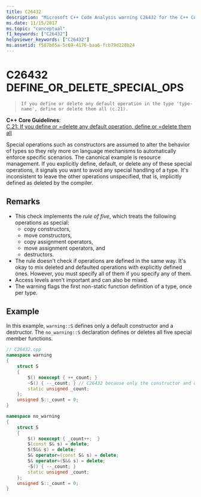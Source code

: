 ```yaml
---
title: C26432
description: "Microsoft C++ Code Analysis warning C26432 for the C++ Core Guidelines case C.21."
ms.date: 11/15/2017
ms.topic: "conceptual"
f1_keywords: ["C26432"]
helpviewer_keywords: ["C26432"]
ms.assetid: f587b05a-5c69-4176-baa6-fcb79d228b24
---
```

# C26432 DEFINE_OR_DELETE_SPECIAL_OPS

> `If you define or delete any default operation in the type 'type-name', define or delete them all (c.21).`

**C++ Core Guidelines**:\
[C.21: If you define or =delete any default operation, define or =delete them all](https://isocpp.github.io/CppCoreGuidelines/CppCoreGuidelines#c21-if-you-define-or-delete-any-default-operation-define-or-delete-them-all)

Special operations such as constructors are assumed to alter the behavior of types so they rely more on language mechanisms to automatically enforce specific scenarios. The canonical example is resource management. If you explicitly define, default, or delete any of these special operations, it signals you want to avoid any special handling of a type. It's inconsistent to leave the other operations unspecified, that is, implicitly defined as deleted by the compiler.

## Remarks

- This check implements the *rule of five*, which treats the following operations as special:
  - copy constructors,
  - move constructors,
  - copy assignment operators,
  - move assignment operators, and
  - destructors.
- The rule doesn't check if operations are defined in the same way. It's okay to mix deleted and defaulted operations with explicitly defined ones. However, you must specify all of them if you specify any of them.
- Access levels aren't important and can also be mixed.
- The warning flags the first non-static function definition of a type, once per type.

## Example

In this example, `warning::S` defines only a default constructor and a destructor. The `no_warning::S` declaration defines or deletes all five special member functions.

```cpp
// C26432.cpp
namespace warning
{
    struct S
    {
        S() noexcept { ++_count; }
        ~S() { --_count; } // C26432 because only the constructor and destructor are explicitly defined.
        static unsigned _count;
    };
    unsigned S::_count = 0;
}

namespace no_warning
{
    struct S
    {
        S() noexcept { _count++;  }
        S(const S& s) = delete;
        S(S&& s) = delete;
        S& operator=(const S& s) = delete;
        S& operator=(S&& s) = delete;
        ~S() { --_count; }
        static unsigned _count;
    };
    unsigned S::_count = 0;
}
```
